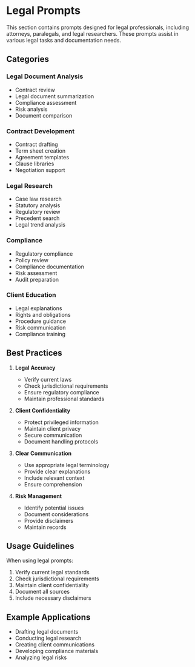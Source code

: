 # Legal Prompts

This section contains prompts designed for legal professionals, including attorneys, paralegals, and legal researchers. These prompts assist in various legal tasks and documentation needs.

## Categories

### Legal Document Analysis
- Contract review
- Legal document summarization
- Compliance assessment
- Risk analysis
- Document comparison

### Contract Development
- Contract drafting
- Term sheet creation
- Agreement templates
- Clause libraries
- Negotiation support

### Legal Research
- Case law research
- Statutory analysis
- Regulatory review
- Precedent search
- Legal trend analysis

### Compliance
- Regulatory compliance
- Policy review
- Compliance documentation
- Risk assessment
- Audit preparation

### Client Education
- Legal explanations
- Rights and obligations
- Procedure guidance
- Risk communication
- Compliance training

## Best Practices

1. **Legal Accuracy**
   - Verify current laws
   - Check jurisdictional requirements
   - Ensure regulatory compliance
   - Maintain professional standards

2. **Client Confidentiality**
   - Protect privileged information
   - Maintain client privacy
   - Secure communication
   - Document handling protocols

3. **Clear Communication**
   - Use appropriate legal terminology
   - Provide clear explanations
   - Include relevant context
   - Ensure comprehension

4. **Risk Management**
   - Identify potential issues
   - Document considerations
   - Provide disclaimers
   - Maintain records

## Usage Guidelines

When using legal prompts:
1. Verify current legal standards
2. Check jurisdictional requirements
3. Maintain client confidentiality
4. Document all sources
5. Include necessary disclaimers

## Example Applications

- Drafting legal documents
- Conducting legal research
- Creating client communications
- Developing compliance materials
- Analyzing legal risks 